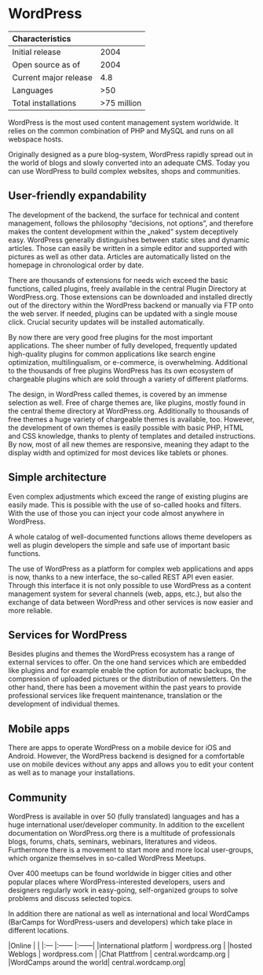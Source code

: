 # WordPress

|Characteristics | |
|:--- |:---- |
|Initial release | 2004 |
|Open source as of | 2004 |
|Current major release | 4.8 | 
|Languages | >50 |
|Total installations | >75 million |

WordPress is the most used content management system worldwide. It relies on the common combination of PHP and MySQL and runs on all webspace hosts.

Originally designed as a pure blog-system, WordPress rapidly spread out in the world of blogs and slowly converted into an adequate CMS. Today you can use WordPress to build complex websites, shops and communities.


## User-friendly expandability
The development of the backend, the surface for technical and content management, follows the philosophy “decisions, not options”, and therefore makes the content development within the „naked“ system deceptively easy. 
WordPress generally distinguishes between static sites and dynamic articles. Those can easily be written in a simple editor and supported with pictures as well as other data.
Articles are automatically listed on the homepage in chronological order by date. 

There are thousands of extensions for needs wich exceed the basic functions, called plugins, freely available in the central Plugin Directory at WordPress.org.
Those extensions can be downloaded and installed directly out of the directory within the WordPress backend or manually via FTP onto the web server. If needed, plugins can be updated with a single mouse click. Crucial security updates will be installed automatically. 

By now there are very good free plugins for the most important applications. The sheer number of fully developed, frequently updated high-quality plugins for common applications like search engine optimization, multilingualism, or e-commerce, is overwhelming. Additional to the thousands of free plugins WordPress has its own ecosystem of chargeable plugins which are sold through a variety of different platforms. 

The design, in WordPress called themes, is covered by an immense selection as well. Free of charge themes are, like plugins, mostly found in the central theme directory at WordPress.org. Additionally to thousands of free themes a huge variety of chargeable themes is available, too. However, the development of own themes is easily possible with basic PHP, HTML and CSS knowledge, thanks to plenty of templates and detailed instructions. By now, most of all new themes are responsive, meaning they adapt to the display width and optimized for most devices like tablets or phones.


## Simple architecture
Even complex adjustments which exceed the range of existing plugins are easily made. This is possible with the use of so-called hooks and filters. With the use of those you can inject your code almost anywhere in WordPress.

A whole catalog of well-documented functions allows theme developers as well as plugin developers the simple and safe use of important basic functions. 

The use of WordPress as a platform for complex web applications and apps is now, thanks to a new interface, the so-called REST API even easier. Through this interface it is not only possible to use WordPress as a content management system for several channels (web, apps, etc.), but also the exchange of data between WordPress and other services is now easier and more reliable.


## Services for WordPress
Besides plugins and themes the WordPress ecosystem has a range of external services to offer. On the one hand services which are embedded like plugins and for example enable the option for automatic backups, the compression of uploaded pictures or the distribution of newsletters. 
On the other hand, there has been a movement within the past years to provide professional services like frequent maintenance, translation or the development of individual themes.


## Mobile apps
There are apps to operate WordPress on a mobile device for iOS and Android. However, the WordPress backend is designed for a comfortable use on mobile devices without any apps and allows you to edit your content as well as to manage your installations.


## Community
WordPress is available in over 50 (fully translated) languages and has a huge international user/developer community. In addition to the excellent documentation on WordPress.org there is a multitude of professionals blogs, forums, chats, seminars, webinars, literatures and videos. Furthermore there is a movement to start more and more local user-groups, which organize themselves in so-called WordPress Meetups.

Over 400 meetups can be found worldwide in bigger cities and other popular places where WordPress-interested developers, users and designers regularly work in easy-going, self-organized groups to solve problems and discuss selected topics.

In addition there are national as well as international and local WordCamps (BarCamps for WordPress-users and developers) which take place in different locations. 


|Online | |
|:— |:—— |:——|
|international platform | wordpress.org |
|hosted Weblogs | wordpress.com |
|Chat Plattfrom | central.wordcamp.org |
|WordCamps around the world| central.wordcamp.org|